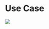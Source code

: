 # Use Case

![](https://raw.githubusercontent.com/alexgo-io/alex-v1/main/diagrams/use-case-back-end.svg)

